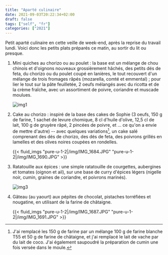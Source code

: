 ```yaml
---
title: "Aparté culinaire"
date: 2021-09-03T20:22:34+02:00
draft: false
tags: ["self", "fr"]
categories: ["2021"]
---
```

Petit aparté culinaire en cette veille de week-end, après la reprise du travail lundi. Voici donc les petits plats préparés ce matin, au sortir du lit ou presque.

1. Mini quiches au chorizo ou au poulet : la base est un mélange de chou chinois et d'oignons nouveaux grossièrement hâchés, des petits dés de feta, du chorizo ou du poulet coupé en lanières, le tout recouvert d'un mélange de trois fromages râpés (mozarella, comté et emmental) ; pour lier le tout sur la pâte feuilletée, 2 oeufs mélangés avec du ricotta et de la crème fraîche, avec un assortiment de poivre, coriandre et muscade moulues.

    ![img1](/img/IMG_1685.JPG)

2. Cake au chorizo : inspiré de la base des cakes de Sophie (3 oeufs, 150 g de farine, 1 sachet de levure chomique, 8 cl d'huile d'olive, 12,5 cl de lait, 100 g de gruyère râpé, 2 pincées de poivre, et ... ce qu'on a envie de mettre d'autre) -- avec quelques variations[^1], un cake salé comprenant des dés de chorizo, des dés de feta, des poivrons grillés en lamelles et des olives noires coupées en rondelles.

    {{< fluid_imgs "pure-u-1-2|/img/IMG_1684.JPG"
               "pure-u-1-2|/img/IMG_1690.JPG" >}}

3. Ratatouille aux épices : une simple ratatouille de courgettes, aubergines et tomates (oignon et ail), sur une base de curry d'épices légers (nigelle noir, cumin, graines de coriandre, et poivrons marinés).

    ![img3](/img/IMG_1683.JPG)

4. Gâteau (au yaourt) aux pépites de chocolat, pistaches torréfiées et nougatine, en utilisant de la farine de châtaigne.

    {{< fluid_imgs "pure-u-1-2|/img/IMG_1687.JPG"
               "pure-u-1-2|/img/IMG_1691.JPG" >}}

[^1]: J'ai remplacé les 150 g de farine par un mélange 100 g de farine blanche T55 et 50 g de farine de châtaigne, et j'ai remplacé le lait de vache par du lait de coco. J'ai également saupoudré la préparation de cumin une fois versée dans le moule.

